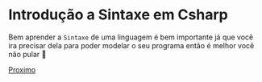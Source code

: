 <h1>Introdução a Sintaxe em Csharp</h1>

Bem aprender a `Sintaxe` de uma linguagem é bem importante já que você ira precisar dela para poder modelar o seu programa então é melhor você não pular 📝

[Proximo](/Csharp/Iniciante/Sintaxe/Fase1.md)
